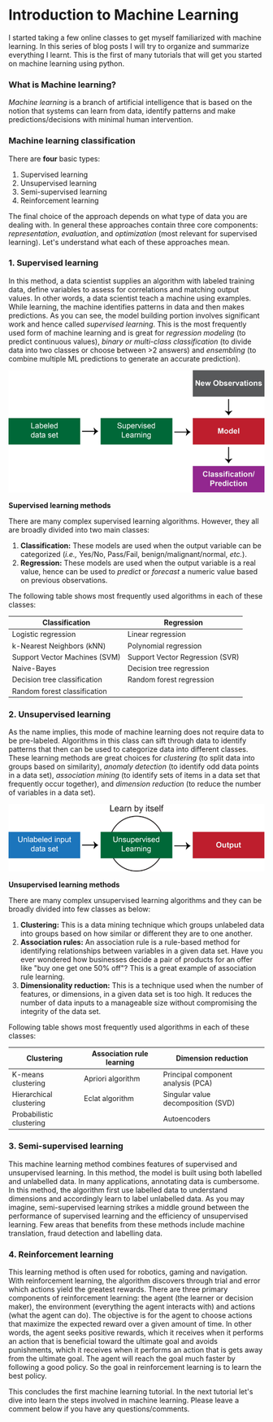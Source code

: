 # Introduction to Machine Learning


<!--more-->

I started taking a few online classes to get myself familiarized with machine learning. In this series of blog posts 
I will try to organize and summarize everything I learnt. This is the first of many tutorials that will get you 
started on machine learning using python. 

### **What is Machine learning?**

*Machine learning* is a branch of artificial intelligence that is based on the notion that systems can learn from data, 
identify patterns and make predictions/decisions with minimal human intervention.

### **Machine learning classification**

There are **four** basic types:

1. Supervised learning
2. Unsupervised learning
3. Semi-supervised learning
4. Reinforcement learning

The final choice of the approach depends on what type of data you are dealing with. In general these approaches contain 
three core components: *representation*, *evaluation*, and *optimization* (most relevant for supervised learning). 
Let's understand what each of these approaches mean.

### **1. Supervised learning**

In this method, a data scientist supplies an algorithm with labeled training data, define variables to assess for 
correlations and matching output values. In other words, a data scientist teach a machine using examples. While 
learning, the machine identifies patterns in data and then makes predictions. As you can see, the model building portion 
involves significant work and hence called *supervised learning*. This is the most frequently used form of machine 
learning and is great for *regression modeling* (to predict continuous values), *binary or multi-class classification* 
(to divide data into two classes or choose between >2 answers) and *ensembling* (to combine multiple ML predictions to 
generate an accurate prediction).

![image](supervised_learning.png "Supervised Learning")

**Supervised learning methods**

There are many complex supervised learning algorithms. However, they all are broadly divided into two main classes:

1. **Classification:** These models are used when the output variable can be categorized (*i.e.,* Yes/No, Pass/Fail, benign/malignant/normal, *etc.*).
2. **Regression:** These models are used when the output variable is a real value, hence can be used to *predict* or *forecast* a numeric value based on previous observations.

The following table shows most frequently used algorithms in each of these classes:

| Classification                 | Regression                       |
| ------------------------------ | -------------------------------- |
| Logistic regression            | Linear regression                |
| k-Nearest Neighbors (kNN)      | Polynomial regression            |
| Support Vector Machines (SVM)  | Support Vector Regression (SVR)  |
| Naive-Bayes                    | Decision tree regression         |
| Decision tree classification   | Random forest regression         |
| Random forest classification   |                                  |

### **2. Unsupervised learning**

As the name implies, this mode of machine learning does not require data to be pre-labeled. Algorithms in this class 
can sift through data to identify patterns that then can be used to categorize data into different classes. These 
learning methods are great choices for *clustering* (to split data into groups based on similarity), 
*anomaly detection* (to identify odd data points in a data set), *association mining* (to identify sets of items in a 
data set that frequently occur together), and *dimension reduction* (to reduce the number of variables in a data set).

![image](unsupervised_learning.png "Unsupervised Learning")

**Unsupervised learning methods**

There are many complex unsupervised learning algorithms and they can be broadly divided into few classes as below:

1. **Clustering:** This is a data mining technique which groups unlabeled data into groups based on how similar or 
different they are to one another.
2. **Association rules:** An association rule is a rule-based method for identifying relationships between variables in 
a given data set. Have you ever wondered how businesses decide a pair of products for an offer like "buy one get one 
50% off"? This is a great example of association rule learning.
3. **Dimensionality reduction:** This is a technique used when the number of features, or dimensions, in a given data 
set is too high. It reduces the number of data inputs to a manageable size without compromising the integrity of the 
data set.

Following table shows most frequently used algorithms in each of these classes:

| Clustering               | Association rule learning | Dimension reduction                |
| ------------------------ | ------------------------- | ---------------------------------- |
| K-means clustering       | Apriori algorithm         | Principal component analysis (PCA) |
| Hierarchical clustering  | Eclat algorithm           | Singular value decomposition (SVD) |
| Probabilistic clustering |                           | Autoencoders                       |

### **3. Semi-supervised learning**

This machine learning method combines features of supervised and unsupervised learning. In this method, the model is 
built using both labelled and unlabelled data. In many applications, annotating data is cumbersome. In this method, the 
algorithm first use labelled data to understand dimensions and accordingly learn to label unlabelled data. As you may 
imagine, semi-supervised learning strikes a middle ground between the performance of supervised learning and the 
efficiency of unsupervised learning. Few areas that benefits from these methods include machine translation, fraud 
detection and labelling data.

### **4. Reinforcement learning**

This learning method is often used for robotics, gaming and navigation. With reinforcement learning, the algorithm 
discovers through trial and error which actions yield the greatest rewards. There are three primary components of 
reinforcement learning: the agent (the learner or decision maker), the environment (everything the agent interacts 
with) and actions (what the agent can do). The objective is for the agent to choose actions that maximize the expected 
reward over a given amount of time. In other words, the agent seeks positive rewards, which it receives when it 
performs an action that is beneficial toward the ultimate goal and avoids punishments, which it receives when it 
performs an action that is gets away from the ultimate goal. The agent will reach the goal much faster by following a 
good policy. So the goal in reinforcement learning is to learn the best policy.

This concludes the first machine learning tutorial. In the next tutorial let's dive into learn the steps involved in 
machine learning. Please leave a comment below if you have any questions/comments.
